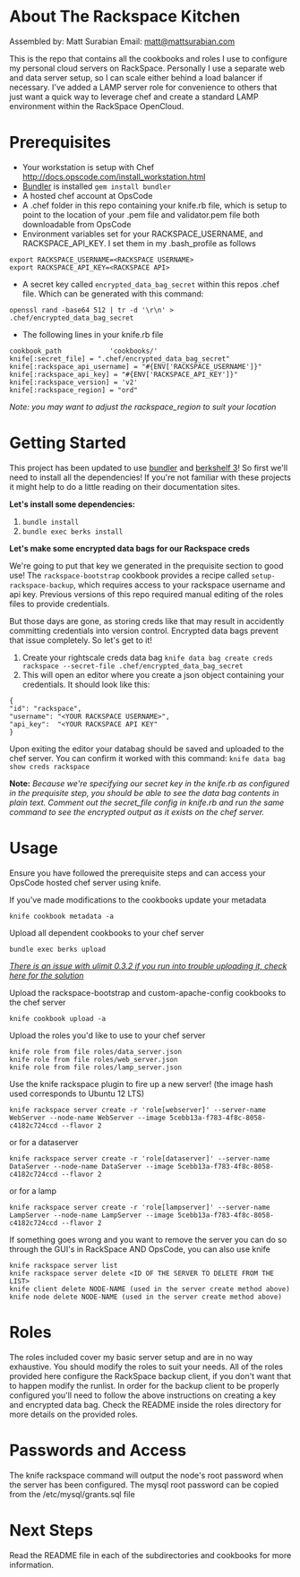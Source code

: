 About The Rackspace Kitchen
========
Assembled by: Matt Surabian
Email: matt@mattsurabian.com

This is the repo that contains all the cookbooks and roles I use to configure my personal cloud servers on RackSpace.
Personally I use a separate web and data server setup, so I can scale either behind a load balancer if necessary.
I've added a LAMP server role for convenience to others that just want a quick way to leverage chef and create
a standard LAMP environment within the RackSpace OpenCloud.

Prerequisites
=============
 * Your workstation is setup with Chef http://docs.opscode.com/install_workstation.html
 * [Bundler](http://bundler.io/) is installed `gem install bundler`
 * A hosted chef account at OpsCode
 * A .chef folder in this repo containing your knife.rb file, which is setup to point to the location of your .pem file and validator.pem file both downloadable from OpsCode
 * Environment variables set for your RACKSPACE_USERNAME, and RACKSPACE_API_KEY.  I set them in my .bash_profile as follows

 ````
 export RACKSPACE_USERNAME=<RACKSPACE USERNAME>
 export RACKSPACE_API_KEY=<RACKSPACE API>
 ````
 * A secret key called `encrypted_data_bag_secret` within this repos .chef file. Which can be generated with this command:

 ```
 openssl rand -base64 512 | tr -d '\r\n' > .chef/encrypted_data_bag_secret
 ```

 * The following lines in your knife.rb file

````
cookbook_path            'cookbooks/'
knife[:secret_file] = ".chef/encrypted_data_bag_secret"
knife[:rackspace_api_username] = "#{ENV['RACKSPACE_USERNAME']}"
knife[:rackspace_api_key] = "#{ENV['RACKSPACE_API_KEY']}"
knife[:rackspace_version] = 'v2'
knife[:rackspace_region] = "ord"

````
*Note: you may want to adjust the rackspace_region to suit your location*

Getting Started
===============
This project has been updated to use [bundler](http:bundler.io) and [berkshelf 3](http://berkshelf.com/)! So first we'll need to install all the dependencies! If you're not familiar with these projects it might help to do a little reading on their documentation sites.

**Let's install some dependencies:**

1. `bundle install`
1. `bundle exec berks install`

**Let's make some encrypted data bags for our Rackspace creds**

We're going to put that key we generated in the prequisite section to good use! The `rackspace-bootstrap` cookbook provides a recipe called `setup-rackspace-backup`, which requires access to your rackspace username and api key. Previous versions of this repo required manual editing of the roles files to provide credentials.

But those days are gone, as storing creds like that may result in accidently committing credentials into version control. Encrypted data bags prevent that issue completely.  So let's get to it!

1. Create your rightscale creds data bag `knife data bag create creds rackspace --secret-file .chef/encrypted_data_bag_secret`
1. This will open an editor where you create a json object containing your credentials. It should look like this:

```
{
"id": "rackspace",
"username": "<YOUR RACKSPACE USERNAME>",
"api_key":  "<YOUR RACKSPACE API KEY"
}
```
Upon exiting the editor your databag should be saved and uploaded to the chef server. You can confirm it worked with this command: `knife data bag show creds rackspace`

**Note:** *Because we're specifying our secret key in the knife.rb as configured in the prequisite step, you should be able to see the data bag contents in plain text. Comment out the secret_file config in knife.rb and run the same command to see the encrypted output as it exists on the chef server.*




Usage
=====
Ensure you have followed the prerequisite steps and can access your OpsCode hosted chef server using knife.

If you've made modifications to the cookbooks update your metadata
````
knife cookbook metadata -a
````

Upload all dependent cookbooks to your chef server

````
bundle exec berks upload
````
*[There is an issue with ulimit 0.3.2 if you run into trouble uploading it, check here for the solution](https://github.com/berkshelf/berkshelf/issues/1019)*

Upload the rackspace-bootstrap and custom-apache-config cookbooks to the chef server

```
knife cookbook upload -a
```

Upload the roles you'd like to use to your chef server
````
knife role from file roles/data_server.json
knife role from file roles/web_server.json
knife role from file roles/lamp_server.json
````

Use the knife rackspace plugin to fire up a new server! (the image hash used corresponds to Ubuntu 12 LTS)
````
knife rackspace server create -r 'role[webserver]' --server-name WebServer --node-name WebServer --image 5cebb13a-f783-4f8c-8058-c4182c724ccd --flavor 2
````
or for a dataserver
````
knife rackspace server create -r 'role[dataserver]' --server-name DataServer --node-name DataServer --image 5cebb13a-f783-4f8c-8058-c4182c724ccd --flavor 2
````
or for a lamp
````
knife rackspace server create -r 'role[lampserver]' --server-name LampServer --node-name LampServer --image 5cebb13a-f783-4f8c-8058-c4182c724ccd --flavor 2
````
If something goes wrong and you want to remove the server you can do so through the GUI's in RackSpace
 AND OpsCode, you can also use knife
````
knife rackspace server list
knife rackspace server delete <ID OF THE SERVER TO DELETE FROM THE LIST>
knife client delete NODE-NAME (used in the server create method above)
knife node delete NODE-NAME (used in the server create method above)
````

Roles
=====
The roles included cover my basic server setup and are in no way exhaustive.  You should modify the roles to suit your needs.
All of the roles provided here configure the RackSpace backup client, if you don't want that to happen modify the runlist. In order for the backup client to be properly configured you'll need to follow the above instructions on creating a key and encrypted data bag.  Check the README inside the roles directory for more details on the provided roles.

Passwords and Access
====================
The knife rackspace command will output the node's root password when the server has been configured.
The mysql root password can be copied from the /etc/mysql/grants.sql file


Next Steps
==========

Read the README file in each of the subdirectories and cookbooks for more information.
